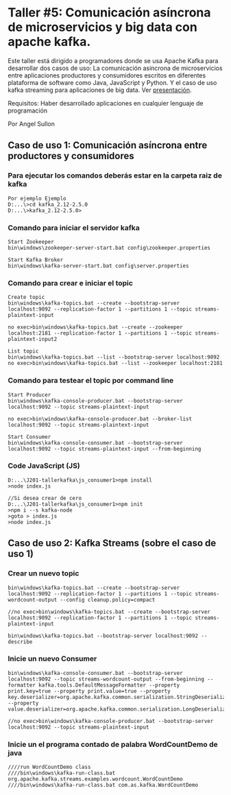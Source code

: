 # Taller #5: Comunicación asíncrona de microservicios y big data con apache kafka. 
Este taller está dirigido a programadores donde se usa Apache Kafka para desarrollar dos casos de uso: La comunicación asíncrona de microservicios entre aplicaciones productores y consumidores escritos en diferentes plataforma de software como Java, JavaScript y Python. Y el caso de uso kafka streaming para aplicaciones de big data. Ver [presentación].

Requisitos: Haber desarrollado aplicaciones en cualquier lenguaje de programación

Por Angel Sullon 

[presentación]:          https://docs.google.com/presentation/d/1VhyWMgbKnxrunyMOvgDa8RT-S6sha9c3pASSYMYCTyM/edit?usp=sharing

## Caso de uso 1: Comunicación asíncrona entre productores y consumidores

### Para ejecutar los comandos deberás estar en la carpeta raiz de kafka
	Por ejemplo Ejemplo
	D:...\>cd kafka_2.12-2.5.0
	D:...\>kafka_2.12-2.5.0>

### Comando para iniciar el servidor kafka
	Start Zookeeper
	bin\windows\zookeeper-server-start.bat config\zookeeper.properties

	Start Kafka Broker
	bin\windows\kafka-server-start.bat config\server.properties


### Comando para crear e iniciar el topic
	Create topic
	bin\windows\kafka-topics.bat --create --bootstrap-server localhost:9092 --replication-factor 1 --partitions 1 --topic streams-plaintext-input

	no exec>bin\windows\kafka-topics.bat --create --zookeeper localhost:2181 --replication-factor 1 --partitions 1 --topic streams-plaintext-input2

	List topic	
	bin\windows\kafka-topics.bat --list --bootstrap-server localhost:9092
	no exec>bin\windows\kafka-topics.bat --list --zookeeper localhost:2181

### Comando para testear el topic por command line
	Start Producer
	bin\windows\kafka-console-producer.bat --bootstrap-server localhost:9092 --topic streams-plaintext-input

	no exec>bin\windows\kafka-console-producer.bat --broker-list localhost:9092 --topic streams-plaintext-input

	Start Consumer
	bin\windows\kafka-console-consumer.bat --bootstrap-server localhost:9092 --topic streams-plaintext-input --from-beginning

### Code JavaScript (JS)
	
	D:...\J201-tallerkafka\js_consumer1>npm install
	>node index.js

	//Si desea crear de cero	
	D:...\J201-tallerkafka\js_consumer1>npm init
	>npm i --s kafka-node
	>goto > index.js
	>node index.js




## Caso de uso 2: Kafka Streams (sobre el caso de uso 1)

### Crear un nuevo topic
	bin\windows\kafka-topics.bat --create --bootstrap-server localhost:9092 --replication-factor 1 --partitions 1 --topic streams-wordcount-output --config cleanup.policy=compact

	//no exec>bin\windows\kafka-topics.bat --create --bootstrap-server localhost:9092 --replication-factor 1 --partitions 1 --topic streams-plaintext-input

	bin\windows\kafka-topics.bat --bootstrap-server localhost:9092 --describe

### Inicie un nuevo Consumer
	bin\windows\kafka-console-consumer.bat --bootstrap-server localhost:9092 --topic streams-wordcount-output --from-beginning --formatter kafka.tools.DefaultMessageFormatter --property print.key=true --property print.value=true --property key.deserializer=org.apache.kafka.common.serialization.StringDeserializer --property value.deserializer=org.apache.kafka.common.serialization.LongDeserializer

	//no exec>bin\windows\kafka-console-producer.bat --bootstrap-server localhost:9092 --topic streams-plaintext-input

### Inicie un el programa contado de palabra WordCountDemo de java
	////run WordCountDemo class
	////bin\windows\kafka-run-class.bat org.apache.kafka.streams.examples.wordcount.WordCountDemo
	////bin\windows\kafka-run-class.bat com.as.kafka.WordCountDemo


